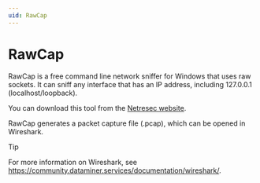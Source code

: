 ```yaml
---
uid: RawCap
---
```


# RawCap

RawCap is a free command line network sniffer for Windows that uses raw sockets. It can sniff any interface that has an IP address, including 127.0.0.1 (localhost/loopback).

You can download this tool from the [Netresec website](http://www.netresec.com/?page=RawCap).

RawCap generates a packet capture file (.pcap), which can be opened in Wireshark.

> [!TIP]
> For more information on Wireshark, see <https://community.dataminer.services/documentation/wireshark/>.
